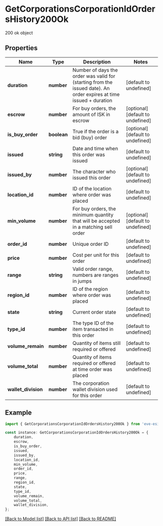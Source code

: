 # GetCorporationsCorporationIdOrdersHistory200Ok

200 ok object

## Properties

Name | Type | Description | Notes
------------ | ------------- | ------------- | -------------
**duration** | **number** | Number of days the order was valid for (starting from the issued date). An order expires at time issued + duration | [default to undefined]
**escrow** | **number** | For buy orders, the amount of ISK in escrow | [optional] [default to undefined]
**is_buy_order** | **boolean** | True if the order is a bid (buy) order | [optional] [default to undefined]
**issued** | **string** | Date and time when this order was issued | [default to undefined]
**issued_by** | **number** | The character who issued this order | [optional] [default to undefined]
**location_id** | **number** | ID of the location where order was placed | [default to undefined]
**min_volume** | **number** | For buy orders, the minimum quantity that will be accepted in a matching sell order | [optional] [default to undefined]
**order_id** | **number** | Unique order ID | [default to undefined]
**price** | **number** | Cost per unit for this order | [default to undefined]
**range** | **string** | Valid order range, numbers are ranges in jumps | [default to undefined]
**region_id** | **number** | ID of the region where order was placed | [default to undefined]
**state** | **string** | Current order state | [default to undefined]
**type_id** | **number** | The type ID of the item transacted in this order | [default to undefined]
**volume_remain** | **number** | Quantity of items still required or offered | [default to undefined]
**volume_total** | **number** | Quantity of items required or offered at time order was placed | [default to undefined]
**wallet_division** | **number** | The corporation wallet division used for this order | [default to undefined]

## Example

```typescript
import { GetCorporationsCorporationIdOrdersHistory200Ok } from 'eve-esi-client-ts';

const instance: GetCorporationsCorporationIdOrdersHistory200Ok = {
    duration,
    escrow,
    is_buy_order,
    issued,
    issued_by,
    location_id,
    min_volume,
    order_id,
    price,
    range,
    region_id,
    state,
    type_id,
    volume_remain,
    volume_total,
    wallet_division,
};
```

[[Back to Model list]](../README.md#documentation-for-models) [[Back to API list]](../README.md#documentation-for-api-endpoints) [[Back to README]](../README.md)
